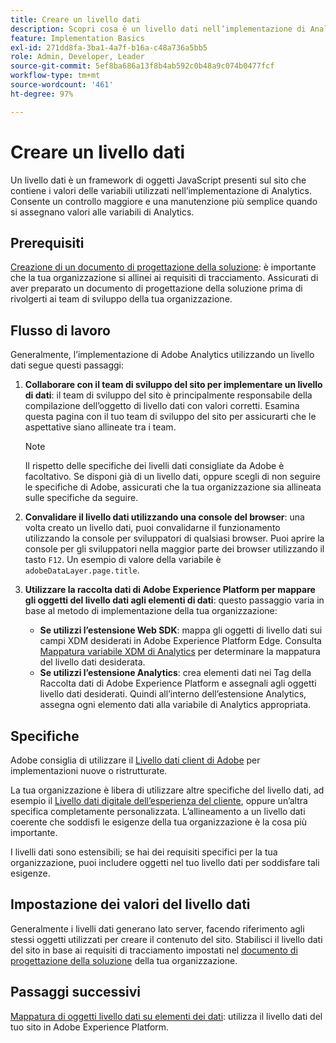 ```yaml
---
title: Creare un livello dati
description: Scopri cosa è un livello dati nell’implementazione di Analytics e come può essere utilizzato per mappare le variabili in Adobe Analytics.
feature: Implementation Basics
exl-id: 271dd8fa-3ba1-4a7f-b16a-c48a736a5bb5
role: Admin, Developer, Leader
source-git-commit: 5ef8ba686a13f8b4ab592c0b48a9c074b0477fcf
workflow-type: tm+mt
source-wordcount: '461'
ht-degree: 97%

---
```


# Creare un livello dati

Un livello dati è un framework di oggetti JavaScript presenti sul sito che contiene i valori delle variabili utilizzati nell’implementazione di Analytics. Consente un controllo maggiore e una manutenzione più semplice quando si assegnano valori alle variabili di Analytics.

## Prerequisiti

[Creazione di un documento di progettazione della soluzione](solution-design.md): è importante che la tua organizzazione si allinei ai requisiti di tracciamento. Assicurati di aver preparato un documento di progettazione della soluzione prima di rivolgerti ai team di sviluppo della tua organizzazione.

## Flusso di lavoro

Generalmente, l’implementazione di Adobe Analytics utilizzando un livello dati segue questi passaggi:

1. **Collaborare con il team di sviluppo del sito per implementare un livello di dati**: il team di sviluppo del sito è principalmente responsabile della compilazione dell’oggetto di livello dati con valori corretti. Esamina questa pagina con il tuo team di sviluppo del sito per assicurarti che le aspettative siano allineate tra i team.

   >[!NOTE]
   >
   >Il rispetto delle specifiche dei livelli dati consigliate da Adobe è facoltativo. Se disponi già di un livello dati, oppure scegli di non seguire le specifiche di Adobe, assicurati che la tua organizzazione sia allineata sulle specifiche da seguire.

1. **Convalidare il livello dati utilizzando una console del browser**: una volta creato un livello dati, puoi convalidarne il funzionamento utilizzando la console per sviluppatori di qualsiasi browser. Puoi aprire la console per gli sviluppatori nella maggior parte dei browser utilizzando il tasto `F12`. Un esempio di valore della variabile è `adobeDataLayer.page.title`.
1. **Utilizzare la raccolta dati di Adobe Experience Platform per mappare gli oggetti del livello dati agli elementi di dati**: questo passaggio varia in base al metodo di implementazione della tua organizzazione:
   * **Se utilizzi l’estensione Web SDK**: mappa gli oggetti di livello dati sui campi XDM desiderati in Adobe Experience Platform Edge. Consulta [Mappatura variabile XDM di Analytics](../aep-edge/xdm-var-mapping.md) per determinare la mappatura del livello dati desiderata.
   * **Se utilizzi l’estensione Analytics**: crea elementi dati nei Tag della Raccolta dati di Adobe Experience Platform e assegnali agli oggetti livello dati desiderati. Quindi all’interno dell’estensione Analytics, assegna ogni elemento dati alla variabile di Analytics appropriata.

## Specifiche

Adobe consiglia di utilizzare il [Livello dati client di Adobe](https://github.com/adobe/adobe-client-data-layer/wiki) per implementazioni nuove o ristrutturate.

La tua organizzazione è libera di utilizzare altre specifiche del livello dati, ad esempio il [Livello dati digitale dell’esperienza del cliente](https://www.w3.org/2013/12/ceddl-201312.pdf), oppure un’altra specifica completamente personalizzata. L’allineamento a un livello dati coerente che soddisfi le esigenze della tua organizzazione è la cosa più importante.

I livelli dati sono estensibili; se hai dei requisiti specifici per la tua organizzazione, puoi includere oggetti nel tuo livello dati per soddisfare tali esigenze.

## Impostazione dei valori del livello dati

Generalmente i livelli dati generano lato server, facendo riferimento agli stessi oggetti utilizzati per creare il contenuto del sito. Stabilisci il livello dati del sito in base ai requisiti di tracciamento impostati nel [documento di progettazione della soluzione](solution-design.md) della tua organizzazione.

## Passaggi successivi

[Mappatura di oggetti livello dati su elementi dei dati](../launch/layer-to-elements.md): utilizza il livello dati del tuo sito in Adobe Experience Platform.
